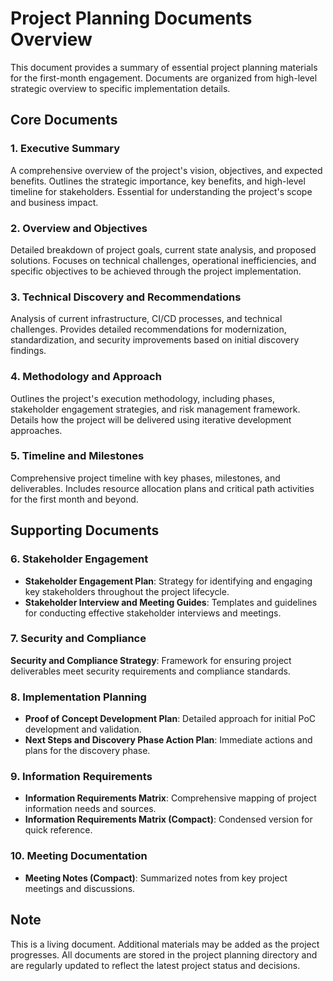 # Project Planning Documents Overview

This document provides a summary of essential project planning materials for the first-month engagement. Documents are organized from high-level strategic overview to specific implementation details.

## Core Documents

### 1. Executive Summary
A comprehensive overview of the project's vision, objectives, and expected benefits. Outlines the strategic importance, key benefits, and high-level timeline for stakeholders. Essential for understanding the project's scope and business impact.

### 2. Overview and Objectives
Detailed breakdown of project goals, current state analysis, and proposed solutions. Focuses on technical challenges, operational inefficiencies, and specific objectives to be achieved through the project implementation.

### 3. Technical Discovery and Recommendations
Analysis of current infrastructure, CI/CD processes, and technical challenges. Provides detailed recommendations for modernization, standardization, and security improvements based on initial discovery findings.

### 4. Methodology and Approach
Outlines the project's execution methodology, including phases, stakeholder engagement strategies, and risk management framework. Details how the project will be delivered using iterative development approaches.

### 5. Timeline and Milestones
Comprehensive project timeline with key phases, milestones, and deliverables. Includes resource allocation plans and critical path activities for the first month and beyond.

## Supporting Documents

### 6. Stakeholder Engagement
- **Stakeholder Engagement Plan**: Strategy for identifying and engaging key stakeholders throughout the project lifecycle.
- **Stakeholder Interview and Meeting Guides**: Templates and guidelines for conducting effective stakeholder interviews and meetings.

### 7. Security and Compliance
**Security and Compliance Strategy**: Framework for ensuring project deliverables meet security requirements and compliance standards.

### 8. Implementation Planning
- **Proof of Concept Development Plan**: Detailed approach for initial PoC development and validation.
- **Next Steps and Discovery Phase Action Plan**: Immediate actions and plans for the discovery phase.

### 9. Information Requirements
- **Information Requirements Matrix**: Comprehensive mapping of project information needs and sources.
- **Information Requirements Matrix (Compact)**: Condensed version for quick reference.

### 10. Meeting Documentation
- **Meeting Notes (Compact)**: Summarized notes from key project meetings and discussions.

## Note
This is a living document. Additional materials may be added as the project progresses. All documents are stored in the project planning directory and are regularly updated to reflect the latest project status and decisions.

